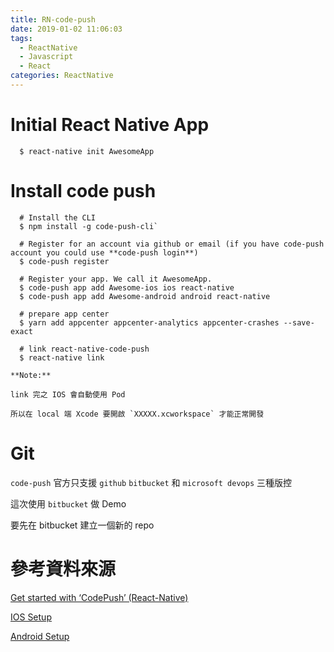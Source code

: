 ```yaml
---
title: RN-code-push
date: 2019-01-02 11:06:03
tags:
  - ReactNative
  - Javascript
  - React
categories: ReactNative
---
```


# Initial React Native App

```
  $ react-native init AwesomeApp
```

# Install code push

```
  # Install the CLI
  $ npm install -g code-push-cli`

  # Register for an account via github or email (if you have code-push account you could use **code-push login**)
  $ code-push register

  # Register your app. We call it AwesomeApp.
  $ code-push app add Awesome-ios ios react-native
  $ code-push app add Awesome-android android react-native

  # prepare app center
  $ yarn add appcenter appcenter-analytics appcenter-crashes --save-exact

  # link react-native-code-push
  $ react-native link
```

```
**Note:**

link 完之 IOS 會自動使用 Pod 

所以在 local 端 Xcode 要開啟 `XXXXX.xcworkspace` 才能正常開發
```

# Git

`code-push` 官方只支援 `github` `bitbucket` 和 `microsoft devops` 三種版控

這次使用 `bitbucket` 做 Demo

要先在 bitbucket 建立一個新的 repo


# 參考資料來源

[Get started with ‘CodePush’ (React-Native)](https://medium.com/@rajanmaharjan/get-started-with-wonderful-technology-d838aafdc2d3)

[IOS Setup](https://github.com/Microsoft/react-native-code-push/blob/master/docs/setup-ios.md)

[Android Setup](https://github.com/Microsoft/react-native-code-push/blob/master/docs/setup-android.md)
